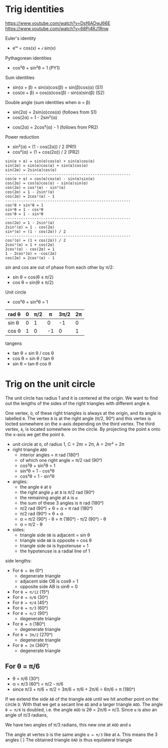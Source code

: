 # Trig identities

https://www.youtube.com/watch?v=Dsf6ADwJ66E
https://www.youtube.com/watch?v=68Pi4RJ1Rnw

Euler's identity
- eⁱˣ = cos(x) + 𝒾 sin(x)

Pythagorean identities
- cos²θ + sin²θ = 1                                   (PY1)


Sum identities
- sin(α + β) = sin(α)cos(β) + sin(β)cos(α)            (S1)
- cos(α + β) = cos(α)cos(β) - sin(α)sin(β)            (S2)

Double angle (sum identities when α = β)
- sin(2α) = 2sin(α)cos(α)         (follows from S1)
- cos(2α) = 1 - 2sin²(α)
+ cos(2α) = 2cos²(α) - 1          (follows from PR2)

Power reduction
- sin²(α) = (1 - cos(2α)) / 2     (PR1)
- cos²(α) = (1 + cos(2α)) / 2     (PR2)



```
sin(α + α) = sin(α)cos(α) + sin(α)cos(α)
sin(2α) = sin(α)cos(α) + sin(α)cos(α)
sin(2α) = 2sin(α)cos(α)
--------------------------------------------------------
cos(α + α) = cos(α)cos(α) - sin(α)sin(α)
cos(2α) = cos(α)cos(α) - sin(α)sin(α)
cos(2α) = cos²(α) - sin²(α)
cos(2α) = 1 - 2sin²(α)
cos(2α) = 2cos²(α) - 1
--------------------------------------------------------
cos²θ + sin²θ = 1
sin²θ = 1 - cos²θ
cos²θ = 1 - sin²θ
--------------------------------------------------------
cos(2α) = 1 - 2sin²(α)
2sin²(α) = 1 - cos(2α)
sin²(α) = (1 - cos(2α)) / 2
--------------------------------------------------------
cos²(α) = (1 + cos(2α)) / 2
2cos²(α) = 1 + cos(2α)
2cos²(α) - cos(2α) = 1
1 - 2cos²(α) = -cos(2α)
cos(2α) = 2cos²(α) - 1
```



sin and cos are out of phase from each other by π/2:
- sin θ = cos(θ ± π/2)
- cos θ = sin(θ ± π/2)

Unit circle
- cos²θ + sin²θ = 1

rad θ | 0  | π/2 |  π | 3π/2 | 2π
------|----|-----|----|------|----
sin θ | 0  |   1 |  0 |  -1  | 0
cos θ | 1  |   0 | -1 |   0  | 1

tangens
- tan θ = sin θ / cos θ
- cos θ = sin θ / tan θ
- sin θ = tan θ cos θ

# Trig on the unit circle

The unit circle has radius 1 and it is centered at the origin. We want to find out the lengths of the sides of the right triangles with different angle `θ`.

One vertex, `O`, of these right triangles is always at the origin, and its angle is labelled `θ`. The vertex `B` is at the right angle (π/2, 90ᵒ) and this vertex is locted somewhere on the x-axis depending on the third vertex. The third vertex, `A`, is located somewhere on the circle. By projecting the point `A` onto the x-axis we get the point `B`.

- unit circle at `O`, of radius 1, C = 2πr = 2π, A = 2πr² = 2π
- right triangle `ABO`
  - interior angles = π rad (180ᵒ)
  - of which one right angle = π/2 rad (90ᵒ)
  - cos²θ + sin²θ = 1
  - sin²θ = 1 - cos²θ
  - cos²θ = 1 - sin²θ
- angles:
  - the angle `θ` at `O`
  - the right angle `ρ` at `B` is π/2 rad (90ᵒ)
  - the remaining angle at `A` is `α`
  - the sum of these 3 angles is π rad (180ᵒ)
  - π/2 rad (90ᵒ) + θ + α = π rad (180ᵒ)
  - π/2 rad (90ᵒ) = θ + α
  - α = π/2 (90ᵒ) - θ = π (180ᵒ) - π/2 (90ᵒ) - θ
  - α = π/2 - θ
- sides:
  - triangle side `OB` is adjacent   = sin θ
  - triangle side `AB` is opposite   = cos θ
  - triangle side `OA` is hypotenuse = 1
  - the hypotenuse is a radial line of 1

side lengths:
- For `θ = 0π`     (0ᵒ)
  - degenerate triangle
  - adjacent side OB is cosθ = 1
  - opposite side AB is sinθ = 0
- For `θ = π/12`  (15ᵒ)
- For `θ = π/6`   (30ᵒ)
- For `θ = π/4`   (45ᵒ)
- For `θ = π/3`   (60ᵒ)
- For `θ = π/2`   (90ᵒ)
  - degenerate triangle
- For `θ = π`    (180ᵒ)
  - degenerate triangle
- For `θ = 3π/2` (270ᵒ)
  - degenerate triangle
- For `θ = 2π`   (360ᵒ)
  - degenerate triangle


## For θ = π/6

- θ = π/6 (30ᵒ)
- α = π/3 (60ᵒ) = π/2 - π/6
- since π/3 + π/6 + π/2 = 3π/6 + π/6 + 2π/6 = 6π/6 = π (180ᵒ)

If we extend the side `AB` of the triangle `AOB` until we hit another point on the circle `D`. With that we get a secant line `AD` and a larger triangle `AOD`. The angle `θ = π/6` is doubled, i.e. the angle `AOD` is 2θ = 2π/6 = π/3. Since `α` is also an angle of π/3 radians, 

We have two angles of π/3 radians, this new one at `AOD` and `α` 


The angle at vertex `D` is the same angle `α = π/3` like at `A`. This means the 3 angles ( )
The obtained triangle `OAD` is thus equilateral triangle 
